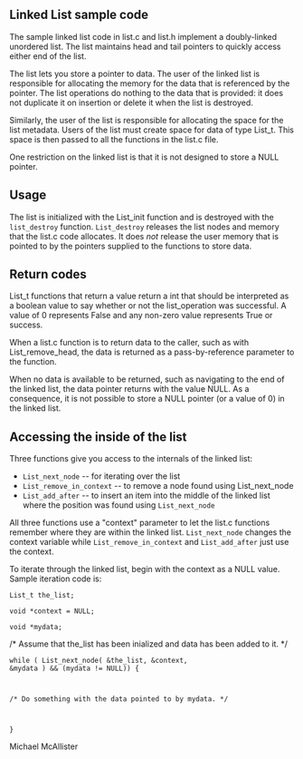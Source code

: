 Linked List sample code
-----------------------

The sample linked list code in list.c and list.h implement a
doubly-linked unordered list.  The list maintains head and tail
pointers to quickly access either end of the list.

The list lets you store a pointer to data.  The user of the linked
list is responsible for allocating the memory for the data that is
referenced by the pointer.  The list operations do nothing to the
data that is provided:  it does not duplicate it on insertion or
delete it when the list is destroyed.

Similarly, the user of the list is responsible for allocating the
space for the list metadata.  Users of the list must create space
for data of type List_t.  This space is then passed to all the
functions in the list.c file.

One restriction on the linked list is that it is not designed to
store a NULL pointer.

Usage
-----

The list is initialized with the List_init function and is destroyed
with the `list_destroy` function.  `List_destroy` releases the list
nodes and memory that the list.c code allocates.  It does _not_
release the user memory that is pointed to by the pointers supplied
to the functions to store data.

Return codes
------------
List_t functions that return a value return a int that should be
interpreted as a boolean value to say whether or not the list_operation
was successful.  A value of 0 represents False and any non-zero
value represents True or success.

When a list.c function is to return data to the caller, such as
with List_remove_head, the data is returned as a pass-by-reference
parameter to the function.

When no data is available to be returned, such as navigating to the
end of the linked list, the data pointer returns with the value
NULL.  As a consequence, it is not possible to store a NULL pointer
(or a value of 0) in the linked list.

Accessing the inside of the list
--------------------------------

Three functions give you access to the internals of the linked list:
- `List_next_node` -- for iterating over the list
- `List_remove_in_context` -- to remove a node found using List_next_node
- `List_add_after` -- to insert an item into the middle of the linked list 
  where the position was found using `List_next_node`

All three functions use a "context" parameter to let the list.c
functions remember where they are within the linked list.  `List_next_node`
changes the context variable while `List_remove_in_context` and
`List_add_after` just use the context.

To iterate through the linked list, begin with the context as a
NULL value.  Sample iteration code is:

`List_t the_list;`

`void *context = NULL;`

`void *mydata;`

/* Assume that the_list has been inialized and data has been added to it. */

<code>while ( List_next_node( &the_list, &context, &mydata ) && (mydata != NULL)) {

  /* Do something with the data pointed to by mydata. */
  
}</code>

Michael McAllister

